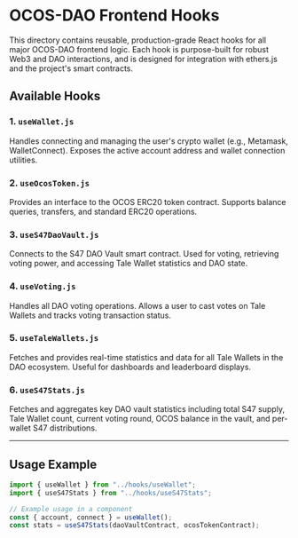 # OCOS-DAO Frontend Hooks

This directory contains reusable, production-grade React hooks for all major OCOS-DAO frontend logic. Each hook is purpose-built for robust Web3 and DAO interactions, and is designed for integration with ethers.js and the project's smart contracts.

## Available Hooks

### 1. `useWallet.js`
Handles connecting and managing the user's crypto wallet (e.g., Metamask, WalletConnect). Exposes the active account address and wallet connection utilities.

### 2. `useOcosToken.js`
Provides an interface to the OCOS ERC20 token contract. Supports balance queries, transfers, and standard ERC20 operations.

### 3. `useS47DaoVault.js`
Connects to the S47 DAO Vault smart contract. Used for voting, retrieving voting power, and accessing Tale Wallet statistics and DAO state.

### 4. `useVoting.js`
Handles all DAO voting operations. Allows a user to cast votes on Tale Wallets and tracks voting transaction status.

### 5. `useTaleWallets.js`
Fetches and provides real-time statistics and data for all Tale Wallets in the DAO ecosystem. Useful for dashboards and leaderboard displays.

### 6. `useS47Stats.js`
Fetches and aggregates key DAO vault statistics including total S47 supply, Tale Wallet count, current voting round, OCOS balance in the vault, and per-wallet S47 distributions.

---

## Usage Example

```js
import { useWallet } from "../hooks/useWallet";
import { useS47Stats } from "../hooks/useS47Stats";

// Example usage in a component
const { account, connect } = useWallet();
const stats = useS47Stats(daoVaultContract, ocosTokenContract);
